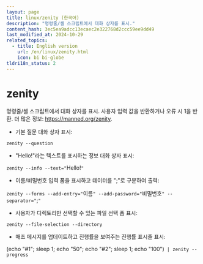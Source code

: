 ```yaml
---
layout: page
title: linux/zenity (한국어)
description: "명령줄/셸 스크립트에서 대화 상자를 표시."
content_hash: 3ec5ea9adcc13ecaec2e322768d2ccc59ee9dd49
last_modified_at: 2024-10-29
related_topics:
  - title: English version
    url: /en/linux/zenity.html
    icon: bi bi-globe
tldri18n_status: 2
---
```

# zenity

명령줄/셸 스크립트에서 대화 상자를 표시.
사용자 입력 값을 반환하거나 오류 시 1을 반환.
더 많은 정보: <https://manned.org/zenity>.

- 기본 질문 대화 상자 표시:

`zenity --question`

- "Hello!"라는 텍스트를 표시하는 정보 대화 상자 표시:

`zenity --info --text="`<span class="tldr-var badge badge-pill bg-dark-lm bg-white-dm text-white-lm text-dark-dm font-weight-bold">Hello!</span>`"`

- 이름/비밀번호 입력 폼을 표시하고 데이터를 ";"로 구분하여 출력:

`zenity --forms --add-entry="`<span class="tldr-var badge badge-pill bg-dark-lm bg-white-dm text-white-lm text-dark-dm font-weight-bold">이름</span>`" --add-password="`<span class="tldr-var badge badge-pill bg-dark-lm bg-white-dm text-white-lm text-dark-dm font-weight-bold">비밀번호</span>`" --separator="`<span class="tldr-var badge badge-pill bg-dark-lm bg-white-dm text-white-lm text-dark-dm font-weight-bold">;</span>`"`

- 사용자가 디렉토리만 선택할 수 있는 파일 선택 폼 표시:

`zenity --file-selection --directory`

- 매초 메시지를 업데이트하고 진행률을 보여주는 진행률 표시줄 표시:

<span class="tldr-var badge badge-pill bg-dark-lm bg-white-dm text-white-lm text-dark-dm font-weight-bold">(echo "#1"; sleep 1; echo "50"; echo "#2"; sleep 1; echo "100")</span>` | zenity --progress`
